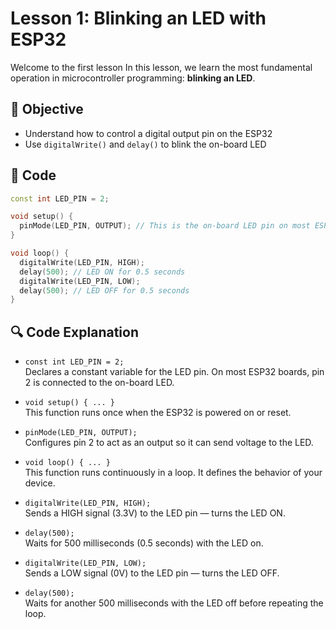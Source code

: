 # Lesson 1: Blinking an LED with ESP32

Welcome to the first lesson 
In this lesson, we learn the most fundamental operation in microcontroller programming: **blinking an LED**.

## 🧠 Objective

- Understand how to control a digital output pin on the ESP32
- Use `digitalWrite()` and `delay()` to blink the on-board LED


## 📄 Code

```cpp
const int LED_PIN = 2; 

void setup() {
  pinMode(LED_PIN, OUTPUT); // This is the on-board LED pin on most ESP32 boards
}

void loop() {
  digitalWrite(LED_PIN, HIGH);
  delay(500); // LED ON for 0.5 seconds
  digitalWrite(LED_PIN, LOW);
  delay(500); // LED OFF for 0.5 seconds
}
```

## 🔍 Code Explanation

- `const int LED_PIN = 2;`  
  Declares a constant variable for the LED pin. On most ESP32 boards, pin 2 is connected to the on-board LED.

- `void setup() { ... }`  
  This function runs once when the ESP32 is powered on or reset.

- `pinMode(LED_PIN, OUTPUT);`  
  Configures pin 2 to act as an output so it can send voltage to the LED.

- `void loop() { ... }`  
  This function runs continuously in a loop. It defines the behavior of your device.

- `digitalWrite(LED_PIN, HIGH);`  
  Sends a HIGH signal (3.3V) to the LED pin — turns the LED ON.

- `delay(500);`  
  Waits for 500 milliseconds (0.5 seconds) with the LED on.

- `digitalWrite(LED_PIN, LOW);`  
  Sends a LOW signal (0V) to the LED pin — turns the LED OFF.

- `delay(500);`  
  Waits for another 500 milliseconds with the LED off before repeating the loop.